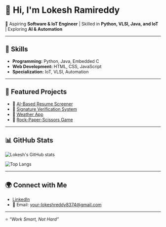 # 👋 Hi, I'm Lokesh Ramireddy  

🚀 Aspiring **Software & IoT Engineer** | Skilled in **Python, VLSI, Java, and IoT** | Exploring **AI & Automation**  

---

## 🔧 Skills  
- **Programming:** Python, Java, Embedded C  
- **Web Development:** HTML, CSS, JavaScript  
- **Specialization:** IoT, VLSI, Automation  

---

## 📌 Featured Projects  
- 🔹 [AI-Based Resume Screener](https://github.com/loki2002-tech/ai-based-resume-screener)  
- 🔹 [Signature Verification System](https://github.com/loki2002-tech/signature-verification)  
- 🔹 [Weather App](https://github.com/loki2002-tech/weather-app)  
- 🔹 [Rock-Paper-Scissors Game](https://github.com/loki2002-tech/rock-paper-scissor-game)  

---

## 📊 GitHub Stats  
![Lokesh's GitHub stats](https://github-readme-stats.vercel.app/api?username=loki2002-tech&show_icons=true&theme=radical)  

![Top Langs](https://github-readme-stats.vercel.app/api/top-langs/?username=loki2002-tech&layout=compact&theme=radical)  

---

## 🌍 Connect with Me  
- [LinkedIn](www.linkedin.com/in/lokesh-ramireddy-21b102287)  
- 📧 Email: your-lokeshreddy8374@gmail.com  

---
⭐️ *“Work Smart, Not Hard”*
